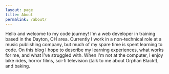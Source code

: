 ```yaml
---
layout: page
title: About
permalink: /about/
---
```


Hello and welcome to my code journey! I'm a web developer in training based in the Dayton, OH area. Currently I work in a non-technical role at a music publishing company, but much of my spare time is spent learning to code. On this blog I hope to describe my learning experiences, what works for me, and what I've struggled with. When I'm not at the computer, I enjoy bike rides, horror films, sci-fi television (talk to me about Orphan Black!), and baking.